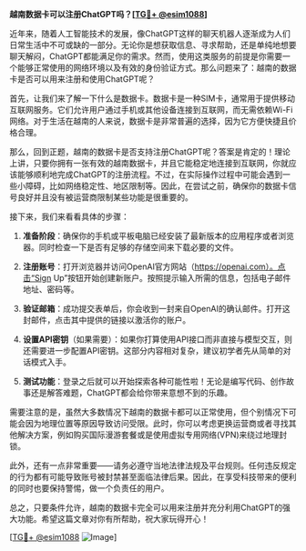 **越南数据卡可以注册ChatGPT吗？[[TG💪+ @esim1088](https://t.me/s/esim1088)]**

近年来，随着人工智能技术的发展，像ChatGPT这样的聊天机器人逐渐成为人们日常生活中不可或缺的一部分。无论你是想获取信息、寻求帮助，还是单纯地想要聊天解闷，ChatGPT都能满足你的需求。然而，使用这类服务的前提是你需要一个能够正常使用的网络环境以及有效的身份验证方式。那么问题来了：越南的数据卡是否可以用来注册和使用ChatGPT呢？

首先，让我们来了解一下什么是数据卡。数据卡是一种SIM卡，通常用于提供移动互联网服务。它们允许用户通过手机或其他设备连接到互联网，而无需依赖Wi-Fi网络。对于生活在越南的人来说，数据卡是非常普遍的选择，因为它方便快捷且价格合理。

那么，回到正题，越南的数据卡是否支持注册ChatGPT呢？答案是肯定的！理论上讲，只要你拥有一张有效的越南数据卡，并且它能稳定地连接到互联网，你就应该能够顺利地完成ChatGPT的注册流程。不过，在实际操作过程中可能会遇到一些小障碍，比如网络稳定性、地区限制等。因此，在尝试之前，确保你的数据卡信号良好并且没有被运营商限制某些功能是很重要的。

接下来，我们来看看具体的步骤：

1. **准备阶段**：确保你的手机或平板电脑已经安装了最新版本的应用程序或者浏览器。同时检查一下是否有足够的存储空间来下载必要的文件。

2. **注册账号**：打开浏览器并访问OpenAI官方网站（https://openai.com）。点击“Sign Up”按钮开始创建新账户。按照提示输入所需的信息，包括电子邮件地址、密码等。

3. **验证邮箱**：成功提交表单后，你会收到一封来自OpenAI的确认邮件。打开这封邮件，点击其中提供的链接以激活你的账户。

4. **设置API密钥**（如果需要）：如果你打算使用API接口而非直接与模型交互，则还需要进一步配置API密钥。这部分内容相对复杂，建议初学者先从简单的对话模式入手。

5. **测试功能**：登录之后就可以开始探索各种可能性啦！无论是编写代码、创作故事还是解答难题，ChatGPT都会给你带来意想不到的乐趣。

需要注意的是，虽然大多数情况下越南的数据卡都可以正常使用，但个别情况下可能会因为地理位置等原因导致访问受限。此时，你可以考虑更换运营商或者寻找其他解决方案，例如购买国际漫游套餐或是使用虚拟专用网络(VPN)来绕过地理封锁。

此外，还有一点非常重要——请务必遵守当地法律法规及平台规则。任何违反规定的行为都有可能导致账号被封禁甚至面临法律后果。因此，在享受科技带来的便利的同时也要保持警惕，做一个负责任的用户。

总之，只要条件允许，越南的数据卡完全可以用来注册并充分利用ChatGPT的强大功能。希望这篇文章对你有所帮助，祝大家玩得开心！

[[TG💪+ @esim1088](https://t.me/s/esim1088) ![Image](https://i.postimg.cc/4NQfJmqS/Snipaste-2025-05-13-00-14-12.png)]